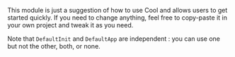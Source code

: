 This module is just a suggestion of how to use Cool and allows users to get started quickly.
If you need to change anything, feel free to copy-paste it in your own project and tweak it as you need.

Note that `DefaultInit` and `DefaultApp` are independent : you can use one but not the other, both, or none.